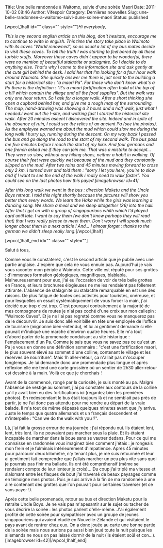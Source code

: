 Title: Une belle randonnée à Waitomo, suivie d'une soirée Maori
Date: 2011-10-02 08:46
Author: Vifespoir
Category: Dernières nouvelles
Slug: une-belle-randonnee-a-waitomo-suivi-dune-soiree-maori
Status: published

\[wpcol\_1half id="" class="" style=""\]*Hi everybody,*

*This is my second english article on this blog, don't hesitate,
encourage me to continue to write in english. This time the story take
place in Waimoto with its caves "World renowned", so as usual a lot of
my bus mates decide to visit these caves. To tell the truth I was
starting to feel bored by all these turistic stuffs. Moreover these
caves didn't appear to be wonderful, there were no mention of beautiful
stalactite or stalagmite. So I decide to do anything else. That's why I
come to the information site and ask gently at the cute girl behind the
desk. I said her that I'm looking for a four hour walk around Waimoto.
She quickly answer me there is just next to the building a start for a
historical site : "a maori Pa". For those who don't know what's a Pa
there is the definition : "it's a moari fortification often build at the
top of a hill which contain the village and all the food supplies". But
the walk was only one hour return. So I ask for a longer walk. After a
short thinking she open a cupbord behind her, and give me a rough map of
the surrounding. The map, hand-drawing was showing a 2 hours and a half
walk, just what I needed.I went out the I-site, and walking fast I
started the historical site walk. After 20 minutes ascent I discovered
the site. Indeed and in spite of the absence of ruin, I could see the
relics of an ancient Pa (see the photos). As the employee warned me
about the mud which could slow me during the long walk I hurry up,
running during the descent. On my way back I passed the bus and go along
the road to the start of my second walk. The bus pass me five minutes
before I reach the start of my hike. And four germans and one french
asked me if they can join me. That was a mistake to accept... They were
so slow, without any hiking shoes, neither a habit in walking. Of course
their feet were quickly wet because of the mud and they constantly
slipped on the mud. After two rains and 45 minutes moving forward to
cross only 2 km. I turned over and told them : "sorry I let you here,
you're to slow and if I want to see the end of the walk I really need to
walk faster". You could see on the last photos how this
payed.\[imagebrowser id=41\]*

*After this long walk we went in the bus : direction Maketu and the
Uncle Boys retreat. I told this night shortly because the pitcures will
show you better than every words. We learn the Haka while the girls was
learning a dancing song. We share a meal and we sleep altogether (26)
into the hall. After that I get on with a group of singapourians whith
which I'd played card until late. I want to say them (we don't know
perhaps they will read that) that I was really please to meet them.
Don't worry I will speak much longer about them in a next article !
And... I almost forget : thanks to the german we didn't sleep really
long.*\[/wpcol\_1half\]

\[wpcol\_1half\_end id="" class="" style=""\]

Salut à tous,

Comme vous le constaterez, c'est le second article que je publie avec
une partie anglaise. J'espère que cela ne vous ennuie pas. Aujourd'hui
je vais vous raconter mon périple à Waimoto. Cette ville est réputé pour
ses grottes : d'immenses formation géologiques, magnifiques, blablabla.
Malheureusement pour eux, j'ai eu l'occasion de voir de très belle
grottes en France, et leurs brochures élogieuses ne me les rendaient pas
follement attirante. L'absence de stalagmite ou stalactite remarquable
en est une des raisons. De plus fatigué de toutes ces activités pour
touristes, onéreuse, et pour lesquelles on essait systématiquement de
vous forcer la main, j'ai décidé que trop c'est trop. C'est pourquoi
contrairement à la majorité de mes compagnons de routes je n'ai pas
coché d'une croix sur mon callepin : "Waimoto Caves". Et je ne l'ai pas
regretté comme vous ne manquerez pas de le décourvrir. Je suis donc allé
voir bille en tête une employée de l'office de tourisme (mignonne
bien-entendu), et lui ai gentiment demandé si elle pouvait m'indiqué une
marche d'environ quatre heures. Elle m'a tout d'abord parler de la
promenade conduisant au site historique : l'emplacement d'un Pa. Comme
je sais que vous ne savez pas ce qu'est un Pa je vous en donne une
définition sommaire : "c'est une fortification maori, le plus souvent
élevé au sommet d'une colline, contenant le village et les réserves de
nourriture". Mais 1h aller-retour, ça n'allait pas m'occuper longtemps.
Je lui demande donc une promendade plus longue et après réflexion elle
me tend une carte grossière où un sentier de 2h30 aller-retour est
dessiné à la main. Voilà ce que je cherchais !

Avant de la commencé, rongé par la curiosité, je suis monté au pa.
Malgré l'absence de vestige au sommet, j'ai pu constater aux contours de
la colline qu'il y avait bien eu des fortifications ici (regardez bien
les premières photos). En redescendant le bus était toujours là et ne
semblait pas près de partir, je ne l'ai donc pas attendu pour me rendre
au départ de la vraie balade. Il m'a tout de même dépassé quelques
minutes avant que j'y arrive. Juste le temps que quatre allemands et un
français descendent et m'interpelle : "Can we do the walk with you ?".

Là, j'ai fait la grosse erreur de ma journée : j'ai répondu oui. Ils
étaient lent, lent, très lent. Ils ne pouvaient pas marcher sous la
pluie. Et ils étaient incapable de marcher dans la boue sans se vautrer
dedans. Pour ce qui me connaisse en randonnée vous imaginez bien comment
j'étais : je rongeais mon frein et je fulminais intérieurement
d'impatience. Après 45 minutes pour parcourir deux kilomètre, n'y tenant
plus, je me suis retournée et leur ai gentiment fait comprendre que
j'allais marcher un peu plus vite sans quoi je pourrais pas finir ma
ballade. Ils ont été compréhensif (même se rendaient compte de leur
lenteur je crois)... Du coup j'ai triplé ma vitesse et slalomant entre
les flaques de bout j'ai traversé de beaux paysages comme en témoigne
mes photos. Puis je suis arrivé à la fin de ma randonnée à une aire
contenant des grottes que l'on pouvait pour certaines traverser (et ce
sans payer !).

Après cette belle promenade, retour au bus et direction Maketu pour la
retraite Uncle Boys. Je ne vais pas m'apesantir sur le sujet ou tacher
de vous décrire la soirée : les photos parlent d'elle-même. J'ai
également profité de cette soirée pour sympathiser avec un groupe de
jeunes singapouriens qui avaient étudié en Nouvelle-Zélande et qui
visitaient le pays avant de rentrer chez eux. On a donc jouée au carte
une bonne partie de la soirée mais nous aurions pu aussi bien joué toute
la nuit puisque les allemands ne nous on pas laissé dormir de la nuit
(ils étaient soûl et con...).\[imagebrowser
id=42\]\[/wpcol\_1half\_end\]
